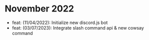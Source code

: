 # November 2022
- feat: (11/04/2022): Initialize new discord.js bot
- feat: (03/07/2023): Integrate slash command api & new cowsay command